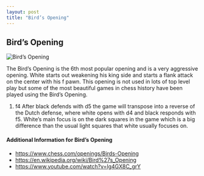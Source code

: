 ```yaml
---
layout: post
title: "Bird’s Opening"
---
```


## Bird’s Opening

![Bird’s Opening](https://www.thechesswebsite.com/wp-content/uploads/2015/08/the-birds-opening.jpg)

The Bird’s Opening is the 6th most popular opening and is a very aggressive opening. White starts out weakening his king side and starts a flank attack on the center with his f pawn. This opening is not used in lots of top level play but some of the most beautiful games in chess history have been played using the Bird’s Opening.
1. f4
After black defends with d5 the game will transpose into a reverse of the Dutch defense, where white opens with d4 and black responds with f5. White’s main focus is on the dark squares in the game which is a big difference than the usual light squares that white usually focuses on.


#### Additional Information for Bird’s Opening

- https://www.chess.com/openings/Birds-Opening
- https://en.wikipedia.org/wiki/Bird%27s_Opening
- https://www.youtube.com/watch?v=lg4GX8C_grY
